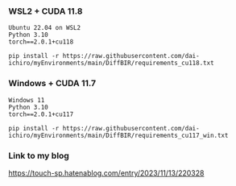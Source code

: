 ### WSL2 + CUDA 11.8
~~~
Ubuntu 22.04 on WSL2
Python 3.10
torch==2.0.1+cu118
~~~

~~~
pip install -r https://raw.githubusercontent.com/dai-ichiro/myEnvironments/main/DiffBIR/requirements_cu118.txt
~~~

### Windows + CUDA 11.7
~~~
Windows 11
Python 3.10
torch==2.0.1+cu117
~~~

~~~
pip install -r https://raw.githubusercontent.com/dai-ichiro/myEnvironments/main/DiffBIR/requirements_cu117_win.txt
~~~

### Link to my blog
https://touch-sp.hatenablog.com/entry/2023/11/13/220328
